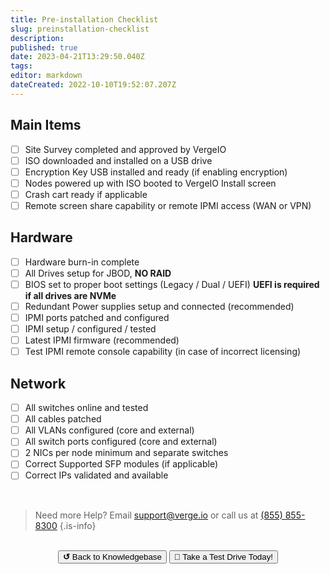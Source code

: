 ```yaml
---
title: Pre-installation Checklist
slug: preinstallation-checklist
description: 
published: true
date: 2023-04-21T13:29:50.040Z
tags: 
editor: markdown
dateCreated: 2022-10-10T19:52:07.207Z
---
```


## Main Items
- [ ] Site Survey completed and approved by VergeIO
- [ ] ISO downloaded and installed on a USB drive
- [ ] Encryption Key USB installed and ready (if enabling encryption)
- [ ] Nodes powered up with ISO booted to VergeIO Install screen
- [ ] Crash cart ready if applicable
- [ ] Remote screen share capability or remote IPMI access (WAN or VPN)

## Hardware
- [ ] Hardware burn-in complete
- [ ] All Drives setup for JBOD, **NO RAID**
- [ ] BIOS set to proper boot settings (Legacy / Dual / UEFI) **UEFI is required if all drives are NVMe**
- [ ] Redundant Power supplies setup and connected (recommended)
- [ ] IPMI ports patched and configured
- [ ] IPMI setup / configured / tested
- [ ] Latest IPMI firmware (recommended)
- [ ] Test IPMI remote console capability (in case of incorrect licensing)

## Network
- [ ] All switches online and tested
- [ ] All cables patched
- [ ] All VLANs configured (core and external)
- [ ] All switch ports configured (core and external)
- [ ] 2 NICs per node minimum and separate switches
- [ ] Correct Supported SFP modules (if applicable)
- [ ] Correct IPs validated and available
<br>

> Need more Help? Email <a href="mailto:support@verge.io?subject=Support Inquiry" target="_blank" rel="noopener noreferrer">support@verge.io</a> or call us at <a href="tel:+855-855-8300">(855) 855-8300</a>
{.is-info}

<br>
<div style="text-align: center">
  <a href="https://wiki.verge.io/en/public/kb"><button class="button-grey"> <b>↺</b> Back to Knowledgebase</button></a>
<a href="https://www.verge.io/test-drive"><button class="button-orange">🚗 Take a Test Drive Today!</button></a>
</div>